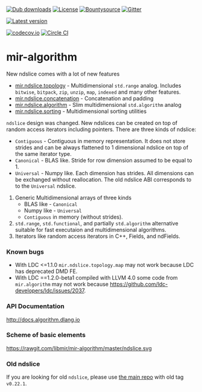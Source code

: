 [![Dub downloads](https://img.shields.io/dub/dt/mir-algorithm.svg)](http://code.dlang.org/packages/mir-algorithm)
[![License](https://img.shields.io/dub/l/mir-algorithm.svg)](http://code.dlang.org/packages/mir-algorithm)
[![Bountysource](https://www.bountysource.com/badge/team?team_id=145399&style=bounties_received)](https://www.bountysource.com/teams/libmir)
[![Gitter](https://img.shields.io/gitter/room/libmir/public.svg)](https://gitter.im/libmir/public)

[![Latest version](https://img.shields.io/dub/v/mir-algorithm.svg)](http://code.dlang.org/packages/mir-algorithm)

[![codecov.io](https://codecov.io/github/libmir/mir-algorithm/coverage.svg?branch=master)](https://codecov.io/github/libmir/mir-algorithm?branch=master)
[![Circle CI](https://circleci.com/gh/libmir/mir-algorithm.svg?style=svg)](https://circleci.com/gh/libmir/mir-algorithm)

# mir-algorithm

New ndslice comes with a lot of new features

  - [mir.ndslice.topology](http://docs.algorithm.dlang.io/latest/mir_ndslice_topology.html) - Multidimensional `std.range` analog. Includes `bitwise`, `bitpack`, `zip`, `unzip`, `map`, `indexed` and many other features.
  - [mir.ndslice.concatenation](http://docs.algorithm.dlang.io/latest/mir_ndslice_concatenation.html) - Concatenation and padding
  - [mir.ndslice.algorithm](http://docs.algorithm.dlang.io/latest/mir_ndslice_algorithm.html) - Slim multidimensional `std.algorithm` analog
  - [mir.ndslice.sorting](http://docs.algorithm.dlang.io/latest/mir_ndslice_sorting.html) - Multidimensional sorting utilities

`ndslice` design was changed. New ndslices can be created on top of random access iterators including pointers. There are three kinds of ndslice:

 - `Contiguous` - Contiguous in memory representation. It does not store strides and can be always flattened to 1 dimensional ndslice on top of the same iterator type.
 - `Canonical` - BLAS like. Stride for row dimension assumed to be equal to 1.
 - `Universal` - Numpy like. Each dimension has strides. All dimensions can be exchanged without reallocation. The old ndslice ABI corresponds to to the `Universal` ndslice.

1. Generic Multidimensional arrays of three kinds
   - BLAS like - `Canonical`
   - Numpy like - `Universal`
   - `Contiguous` in memory (without strides).
2.  `std.range`, `std.functional`, and partially `std.algorithm` alternative suitable for fast executaion and multidimensional algorithms.
3. Iterators like random access iterators in C++, Fields, and ndFields.

### Known bugs
- With LDC <=1.1.0 `mir.ndslice.topology.map` may not work because LDC has deprecated DMD FE.
- With LDC ==1.2.0-beta1 compiled with LLVM 4.0 some code from `mir.algorithm` may not work because https://github.com/ldc-developers/ldc/issues/2037.

### API Documentation

http://docs.algorithm.dlang.io

### Scheme of basic elements

https://rawgit.com/libmir/mir-algorithm/master/ndslice.svg

### Old ndslice
If you are looking for old `ndslice`, please use [the main repo](https://github.com/libmir/mir) with old tag `v0.22.1`.
